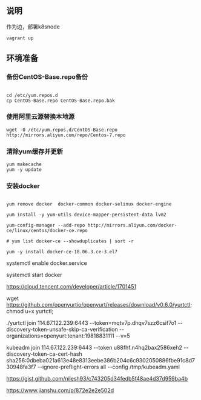 
## 说明

作为边，部署k8snode




```shell
vagrant up

```

## 环境准备
### 备份CentOS-Base.repo备份

```shell

cd /etc/yum.repos.d
cp CentOS-Base.repo CentOS-Base.repo.bak

```

### 使用阿里云源替换本地源
```shell
wget -O /etc/yum.repos.d/CentOS-Base.repo http://mirrors.aliyun.com/repo/Centos-7.repo
```

### 清除yum缓存并更新
```shell
yum makecache
yum -y update
```


### 安装docker

```shell

yum remove docker  docker-common docker-selinux docker-engine

yum install -y yum-utils device-mapper-persistent-data lvm2

yum-config-manager --add-repo http://mirrors.aliyun.com/docker-ce/linux/centos/docker-ce.repo

# yum list docker-ce --showduplicates | sort -r

yum -y install docker-ce-18.06.3.ce-3.el7

```

systemctl enable docker.service

systemctl start  docker

https://cloud.tencent.com/developer/article/1701451



wget https://github.com/openyurtio/openyurt/releases/download/v0.6.0/yurtctl; chmod u+x yurtctl;

./yurtctl join 114.67.122.239:6443 --token=mqtv7p.dhqv7szz6csif7o1 --discovery-token-unsafe-skip-ca-verification --organizations=openyurt:tenant:19818831111 --v=5



kubeadm join 114.67.122.239:6443 --token u88fhf.n4hq2bax2586xeh2 --discovery-token-ca-cert-hash sha256:0dbeba021a613e48e8313eebe386b204c6c9302050886fbe91c8d730948fa3f7  --ignore-preflight-errors all --config /tmp/kubeadm.yaml


https://gist.github.com/nilesh93/c743205d34fedb5f48ae4d37d959ba4b


https://www.jianshu.com/p/872e2e2e502d